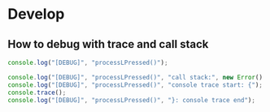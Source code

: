 # Develop

## How to debug with trace and call stack

```js
console.log("[DEBUG]", "processLPressed()");

console.log("[DEBUG]", "processLPressed()", "call stack:", new Error().stack);
console.log("[DEBUG]", "processLPressed()", "console trace start: {");
console.trace();
console.log("[DEBUG]", "processLPressed()", "}: console trace end");
```

